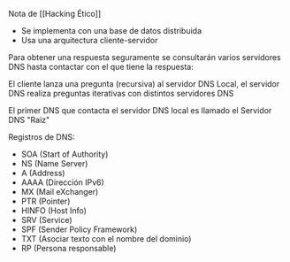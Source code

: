 Nota de [[Hacking Ético]]

- Se implementa con una base de datos distribuida
- Usa una arquitectura cliente-servidor

Para obtener una respuesta seguramente se consultarán varios servidores DNS hasta contactar con el que tiene la respuesta:

El cliente lanza una pregunta (recursiva) al servidor DNS Local, el servidor DNS realiza preguntas iterativas con distintos servidores DNS

El primer DNS que contacta el servidor DNS local es llamado el Servidor DNS "Raiz"

Registros de DNS:
- SOA (Start of Authority)
- NS (Name Server)
- A (Address)
- AAAA (Dirección IPv6)
- MX (Mail eXchanger)
- PTR (Pointer)
- HINFO (Host Info)
- SRV (Service)
- SPF (Sender Policy Framework)
- TXT (Asociar texto con el nombre del dominio)
- RP (Persona responsable)
